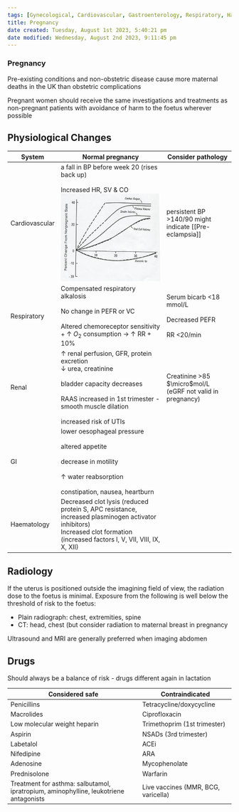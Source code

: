 ```yaml
---
tags: [Gynecological, Cardiovascular, Gastroenterology, Respiratory, Haematology, Nephrology]
title: Pregnancy
date created: Tuesday, August 1st 2023, 5:40:21 pm
date modified: Wednesday, August 2nd 2023, 9:11:45 pm
---
```


### Pregnancy

Pre-existing conditions and non-obstetric disease cause more maternal deaths in the UK than obstetric complications

Pregnant women should receive the same investigations and treatments as non-pregnant patients with avoidance of harm to the foetus wherever possible

## Physiological Changes

| System         | Normal pregnancy                                                                                                                                                                                                            | Consider pathology                                                  |
| -------------- | --------------------------------------------------------------------------------------------------------------------------------------------------------------------------------------------------------------------------- | ------------------------------------------------------------------- |
| Cardiovascular | a fall in BP before week 20 (rises back up)<br><br> Increased HR, SV & CO ![](z_attachments/wkJ9EMo.png)                                                                                                              | persistent BP >140/90 might indicate [[Pre-eclampsia]]              |
| Respiratory    | Compensated respiratory alkalosis <br><br> No change in PEFR or VC <br><br> Altered chemoreceptor sensitivity + $\uparrow$ $O_2$ consumption -> $\uparrow$ RR + 10%                                                         | Serum bicarb <18 mmol/L <br><br> Decreased PEFR <br><br> RR <20/min |
| Renal          | $\uparrow$ renal perfusion, GFR, protein excretion <br> $\downarrow$ urea, creatinine <br><br> bladder capacity decreases <br><br> RAAS increased in 1st trimester - smooth muscle dilation <br><br> increased risk of UTIs | Creatinine >85 $\micro$mol/L (eGRF not valid in pregnancy)          |
| GI             | lower oesophageal pressure <br><br> altered appetite <br><br> decrease in motility <br><br> $\uparrow$ water reabsorption <br><br> constipation, nausea, heartburn                                                          |                                                                     |
| Haematology    | Decreased clot lysis (reduced protein S, APC resistance, increased plasminogen activator inhibitors)<br> Increased clot formation (increased factors I, V, VII, VIII, IX, X, XII)                                           |                                                                     |

## Radiology

If the uterus is positioned outside the imagining field of view, the radiation dose to the foetus is minimal.
Exposure from the following is well below the threshold of risk to the foetus:

- Plain radiograph: chest, extremities, spine
- CT: head, chest (but consider radiation to maternal breast in pregnancy

Ultrasound and MRI are generally preferred when imaging abdomen

## Drugs

Should always be a balance of risk - drugs different again in lactation

| Considered safe                                                                       | Contraindicated                     |
| ------------------------------------------------------------------------------------- | ----------------------------------- |
| Penicillins                                                                           | Tetracycline/doxycycline            |
| Macrolides                                                                            | Ciprofloxacin                       |
| Low molecular weight heparin                                                          | Trimethoprim (1st trimester)        |
| Aspirin                                                                               | NSADs (3rd trimester)               |
| Labetalol                                                                             | ACEi                                |
| Nifedipine                                                                            | ARA                                 |
| Adenosine                                                                             | Mycophenolate                       |
| Prednisolone                                                                          | Warfarin                            |
| Treatment for asthma: salbutamol, ipratropium, aminophylline, leukotriene antagonists | Live vaccines (MMR, BCG, varicella) |  
